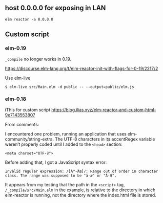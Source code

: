 ## host 0.0.0.0 for exposing in LAN

`elm reactor -a 0.0.0.0`

## Custom script

### elm-0.19

`_compile` no longer works in 0.19.

https://discourse.elm-lang.org/t/elm-reactor-init-with-flags-for-0-19/2217/2

Use elm-live

`$ elm-live src/Main.elm -d public -- --output=public/elm.js`


### elm-0.18

iThis for custom script https://blog.ilias.xyz/elm-reactor-and-custom-html-9e7143553807

From comments:

I encountered one problem, running an application that uses elm-community/string-extra. The UTF-8 characters in its accentRegex variable weren’t properly coded until I added to the `<head>` section:

`<meta charset="UTF-8">`

Before adding that, I got a JavaScript syntax error:

```
Invalid regular expression: /[Ã™-Ãœ]/: Range out of order in character class. The range was supposed to be "à-æ" or "À-Æ".
```

It appears from my testing that the path in the `<script>` tag, `/_compile/src/Main.elm` in the example, is relative to the directory in which elm-reactor is running, not the directory where the index.html file is stored.
